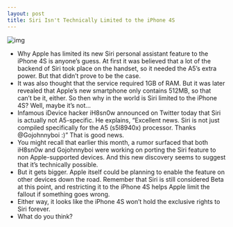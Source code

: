 ```yaml
---
layout: post
title: Siri Isn't Technically Limited to the iPhone 4S
---
```

![img](http://media.idownloadblog.com/wp-content/uploads/2011/10/11-e1318390051588.jpeg)
* Why Apple has limited its new Siri personal assistant feature to the iPhone 4S is anyone’s guess. At first it was believed that a lot of the backend of Siri took place on the handset, so it needed the A5’s extra power. But that didn’t prove to be the case.
* It was also thought that the service required 1GB of RAM. But it was later revealed that Apple’s new smartphone only contains 512MB, so that can’t be it, either. So then why in the world is Siri limited to the iPhone 4S? Well, maybe it’s not…
* Infamous iDevice hacker iH8sn0w announced on Twitter today that Siri is actually not A5-specific. He explains, “Excellent news. Siri is not just compiled specifically for the A5 (s5l8940x) processor. Thanks @Gojohnnyboi :)” That is good news.
* You might recall that earlier this month, a rumor surfaced that both iH8sn0w and Gojohnnyboi were working on porting the Siri feature to non Apple-supported devices. And this new discovery seems to suggest that it’s technically possible.
* But it gets bigger. Apple itself could be planning to enable the feature on other devices down the road. Remember that Siri is still considered Beta at this point, and restricting it to the iPhone 4S helps Apple limit the fallout if something goes wrong.
* Either way, it looks like the iPhone 4S won’t hold the exclusive rights to Siri forever.
* What do you think?


